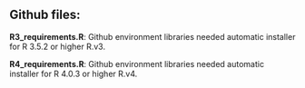 ## Github files:

**R3_requirements.R**: Github environment libraries needed automatic installer for R 3.5.2 or higher R.v3.

**R4_requirements.R**: Github environment libraries needed automatic installer for R 4.0.3 or higher R.v4.






